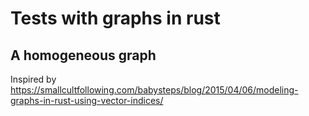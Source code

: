 # Tests with graphs in rust

## A homogeneous graph

Inspired by https://smallcultfollowing.com/babysteps/blog/2015/04/06/modeling-graphs-in-rust-using-vector-indices/